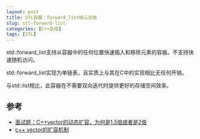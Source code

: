 ```yaml
---
layout: post
title: STL容器：forward_list核心总结
slug: stl-forward-list
categories: [C++总结]
tags: [STL]
---
```


std::forward_list支持从容器中的任何位置快速插入和移除元素的容器。不支持快速随机访问。

std::forward_list实现为单链表，且实质上与其在C中的实现相比无任何开销。

与std::list相比，此容器在不需要双向迭代时提供更好的存储空间效率。


## 参考
+ [面试题：C++vector的动态扩容，为何是1.5倍或者是2倍](https://blog.csdn.net/qq_44918090/article/details/120583540)
+ [c++ vector的扩容机制](https://blog.csdn.net/qq_41021141/article/details/131329403)
